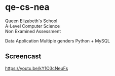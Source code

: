 # qe-cs-nea

Queen Elizabeth's School  
A-Level Computer Science  
Non Examined Assessment

Data Application
Multiple genders
Python + MySQL

## Screencast

https://youtu.be/kY1O3cNeuFs
